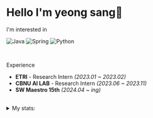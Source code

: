 # Hello I'm yeong sang👋

I'm interested in

<!--![My Skills](https://skillicons.dev/icons?i=java,spring,py,fastapi,cs,unity) -->
![Java](https://img.shields.io/badge/Java-red?style=flat-for-the-badge&logo=openjdk&logoColor=white)
![Spring](https://img.shields.io/badge/Spring-6DB33F?style=flat-for-the-badge&logo=spring&logoColor=white)
![Python](https://img.shields.io/badge/Python-3776AB?style=flat-for-the-badge&logo=python&logoColor=white)
<!-- ![C#](https://img.shields.io/badge/C%23-239120?style=flat-for-the-badge&logo=c-sharp&logoColor=white) -->
<!-- ![Unity](https://img.shields.io/badge/Unity-100000?style=flat-for-the-badge&logo=unity&logoColor=white) -->

<br>

Experience
- <b>ETRI</b> - Research Intern <i>(2023.01 ~ 2023.02)</i>
- <b>CBNU AI LAB</b> - Research Intern <i>(2023.06 ~ 2023.11)</i>
- <b>SW Maestro 15th</b> <i>(2024.04 ~ ing)</i>
<br>


<details>
  <summary>My stats:</summary>
  
 ![yeongsang2's github stats](https://github-readme-stats.vercel.app/api?username=yeongsang2&show_icons=true)

 [![Solved.ac Profile](http://mazassumnida.wtf/api/v2/generate_badge?boj=dudtkd1221)](https://solved.ac/dudtkd1221/)

</details>

